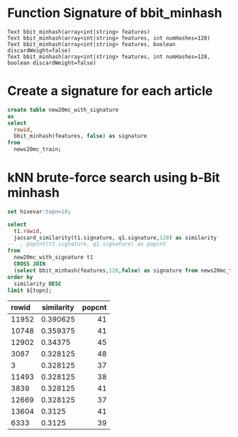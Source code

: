# Function Signature of bbit_minhash

```
Text bbit_minhash(array<int|string> features)
Text bbit_minhash(array<int|string> features, int numHashes=128)
Text bbit_minhash(array<int|string> features, boolean discardWeight=false)
Text bbit_minhash(array<int|string> features, int numHashes=128, boolean discardWeight=false)
```

# Create a signature for each article

```sql
create table new20mc_with_signature
as
select
  rowid, 
  bbit_minhash(features, false) as signature
from
  news20mc_train;
```

# kNN brute-force search using b-Bit minhash
```sql
set hivevar:topn=10;

select
  t1.rowid, 
  jaccard_similarity(t1.signature, q1.signature,128) as similarity
--  , popcnt(t1.signature, q1.signature) as popcnt
from
  new20mc_with_signature t1 
  CROSS JOIN 
  (select bbit_minhash(features,128,false) as signature from news20mc_test where rowid = 1) q1
order by
  similarity DESC
limit ${topn};
```

|rowid  | similarity | popcnt |
|:------|------------|-------:|
| 11952 | 0.390625   | 41 |
| 10748 | 0.359375   | 41 |
| 12902 | 0.34375    | 45 |
| 3087  | 0.328125   | 48 |
| 3     | 0.328125   | 37 |
| 11493 | 0.328125   | 38 |
| 3839  | 0.328125   | 41 |
| 12669 | 0.328125   | 37 |
| 13604 | 0.3125     | 41 |
| 6333  | 0.3125     | 39 |